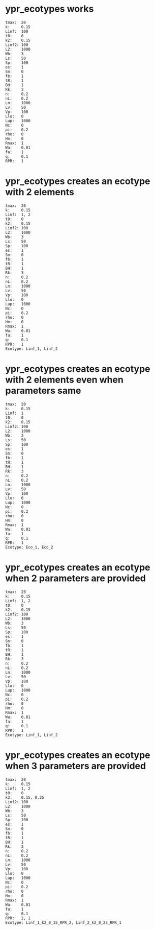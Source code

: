 # ypr_ecotypes works

    tmax:  20
    k:     0.15
    Linf:  100
    t0:    0
    k2:    0.15
    Linf2: 100
    L2:    1000
    Wb:    3
    Ls:    50
    Sp:    100
    es:    1
    Sm:    0
    fb:    1
    tR:    1
    BH:    1
    Rk:    3
    n:     0.2
    nL:    0.2
    Ln:    1000
    Lv:    50
    Vp:    100
    Llo:   0
    Lup:   1000
    Nc:    0
    pi:    0.2
    rho:   0
    Hm:    0
    Rmax:  1
    Wa:    0.01
    fa:    1
    q:     0.1
    RPR:   1

# ypr_ecotypes creates an ecotype with 2 elements

    tmax:  20
    k:     0.15
    Linf:  1, 2
    t0:    0
    k2:    0.15
    Linf2: 100
    L2:    1000
    Wb:    3
    Ls:    50
    Sp:    100
    es:    1
    Sm:    0
    fb:    1
    tR:    1
    BH:    1
    Rk:    3
    n:     0.2
    nL:    0.2
    Ln:    1000
    Lv:    50
    Vp:    100
    Llo:   0
    Lup:   1000
    Nc:    0
    pi:    0.2
    rho:   0
    Hm:    0
    Rmax:  1
    Wa:    0.01
    fa:    1
    q:     0.1
    RPR:   1
    Ecotype: Linf_1, Linf_2

# ypr_ecotypes creates an ecotype with 2 elements even when parameters same

    tmax:  20
    k:     0.15
    Linf:  1
    t0:    0
    k2:    0.15
    Linf2: 100
    L2:    1000
    Wb:    3
    Ls:    50
    Sp:    100
    es:    1
    Sm:    0
    fb:    1
    tR:    1
    BH:    1
    Rk:    3
    n:     0.2
    nL:    0.2
    Ln:    1000
    Lv:    50
    Vp:    100
    Llo:   0
    Lup:   1000
    Nc:    0
    pi:    0.2
    rho:   0
    Hm:    0
    Rmax:  1
    Wa:    0.01
    fa:    1
    q:     0.1
    RPR:   1
    Ecotype: Eco_1, Eco_2

# ypr_ecotypes creates an ecotype when 2 parameters are provided

    tmax:  20
    k:     0.15
    Linf:  1, 2
    t0:    0
    k2:    0.15
    Linf2: 100
    L2:    1000
    Wb:    3
    Ls:    50
    Sp:    100
    es:    1
    Sm:    0
    fb:    1
    tR:    1
    BH:    1
    Rk:    3
    n:     0.2
    nL:    0.2
    Ln:    1000
    Lv:    50
    Vp:    100
    Llo:   0
    Lup:   1000
    Nc:    0
    pi:    0.2
    rho:   0
    Hm:    0
    Rmax:  1
    Wa:    0.01
    fa:    1
    q:     0.1
    RPR:   1
    Ecotype: Linf_1, Linf_2

# ypr_ecotypes creates an ecotype when 3 parameters are provided

    tmax:  20
    k:     0.15
    Linf:  1, 2
    t0:    0
    k2:    0.15, 0.25
    Linf2: 100
    L2:    1000
    Wb:    3
    Ls:    50
    Sp:    100
    es:    1
    Sm:    0
    fb:    1
    tR:    1
    BH:    1
    Rk:    3
    n:     0.2
    nL:    0.2
    Ln:    1000
    Lv:    50
    Vp:    100
    Llo:   0
    Lup:   1000
    Nc:    0
    pi:    0.2
    rho:   0
    Hm:    0
    Rmax:  1
    Wa:    0.01
    fa:    1
    q:     0.1
    RPR:   2, 1
    Ecotype: Linf_1_k2_0_15_RPR_2, Linf_2_k2_0_25_RPR_1


